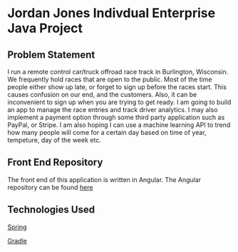 
# Jordan Jones Indivdual Enterprise Java Project

## Problem Statement

I run a remote control car/truck offroad race track in Burlington, Wisconsin.
We frequently hold races that are open to the public. Most of the time people either show up late, or forget
to sign up before the races start. This causes confusion on our end, and the customers.
Also, it can be inconvenient to sign up when you are trying to get ready.
I am going to build an app to manage the race entries and track driver analytics.
I may also implement a payment option through some third party application such as
PayPal, or Stripe. I am also hoping I can use a machine learning API to trend how
many people will come for a certain day based on time of year, tempeture, day of the week etc.

## Front End Repository
The front end of this application is written in Angular. The Angular repository can be found
[here](https://github.com/jordanjones98/hounds-hobbies-front-end)

## Technologies Used
[Spring](https://spring.io/)

[Gradle](https://gradle.org/)

